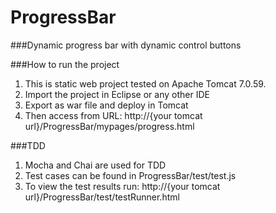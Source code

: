 # ProgressBar
###Dynamic progress bar with dynamic control buttons

###How to run the project
1. This is static web project tested on Apache Tomcat 7.0.59.
2. Import the project in Eclipse or any other IDE
3. Export as war file and deploy in Tomcat
4. Then access from URL: http://{your tomcat url}/ProgressBar/mypages/progress.html

###TDD
1. Mocha and Chai are used for TDD
2. Test cases can be found in ProgressBar/test/test.js
3. To view the test results run: http://{your tomcat url}/ProgressBar/test/testRunner.html
